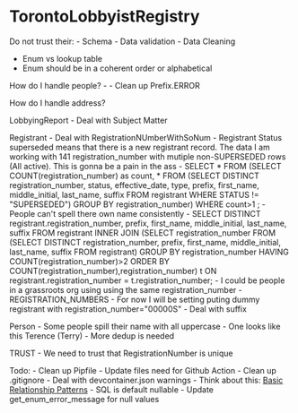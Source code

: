 # TorontoLobbyistRegistry

Do not trust their:
    - Schema
    - Data validation
    - Data Cleaning

- Enum vs lookup table
- Enum should be in a coherent order or alphabetical


How do I handle people?
    - 
    - Clean up Prefix.ERROR

How do I handle address?

LobbyingReport
    - Deal with Subject Matter

Registrant
    - Deal with RegistrationNUmberWithSoNum
    - Registrant Status superseded means that there is a new registrant record. The data I am working with 141 registration_number with mutiple non-SUPERSEDED rows (All active). This is gonna be a pain in the ass
        - SELECT * FROM (SELECT COUNT(registration_number) as count, * FROM (SELECT DISTINCT registration_number, status, effective_date, type, prefix, first_name, middle_initial, last_name, suffix FROM registrant WHERE STATUS != "SUPERSEDED") GROUP BY registration_number) WHERE count>1  ;
    - People can't spell there own name consistently 
        - SELECT DISTINCT registrant.registration_number, prefix, first_name, middle_initial, last_name, suffix FROM registrant INNER JOIN (SELECT registration_number FROM (SELECT DISTINCT registration_number, prefix, first_name, middle_initial, last_name, suffix FROM registrant) GROUP BY registration_number HAVING COUNT(registration_number)>2 ORDER BY COUNT(registration_number),registration_number) t ON registrant.registration_number = t.registration_number;
        - I could be people in a grassroots org using using the same registration_number 
        - REGISTRATION_NUMBERS
        - For now I will be setting puting dummy registrant with registration_number="00000S"
    - Deal with suffix
    
Person
    - Some people spill their name with all uppercase 
    - One looks like this Terence (Terry)
    - More dedup is needed

TRUST
    - We need to trust that RegistrationNumber is unique


Todo:
    - Clean up Pipfile
    - Update files need for Github Action
    - Clean up .gitignore
    - Deal with devcontainer.json warnings
    - Think about this: [Basic Relationship Patterns](https://docs.sqlalchemy.org/en/20/orm/basic_relationships.html)
    - SQL is default nullable
    - Update get_enum_error_message for null values


